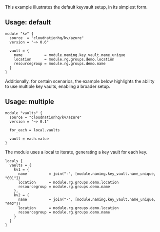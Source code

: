 This example illustrates the default keyvault setup, in its simplest form.

## Usage: default

```hcl
module "kv" {
  source  = "cloudnationhq/kv/azure"
  version = "~> 0.6"

  vault = {
    name          = module.naming.key_vault.name_unique
    location      = module.rg.groups.demo.location
    resourcegroup = module.rg.groups.demo.name
  }
}
```

Additionally, for certain scenarios, the example below highlights the ability to use multiple key vaults, enabling a broader setup.

## Usage: multiple

```hcl
module "vaults" {
  source = "cloudnationhq/kv/azure"
  version = "~> 0.1"

  for_each = local.vaults

  vault = each.value
}
```

The module uses a local to iterate, generating a key vault for each key.


```hcl
locals {
  vaults = {
    kv1 = {
      name          = join("-", [module.naming.key_vault.name_unique, "001"])
      location      = module.rg.groups.demo.location
      resourcegroup = module.rg.groups.demo.name
    },
    kv2 = {
      name          = join("-", [module.naming.key_vault.name_unique, "002"])
      location      = module.rg.groups.demo.location
      resourcegroup = module.rg.groups.demo.name
    }
  }
}
```
